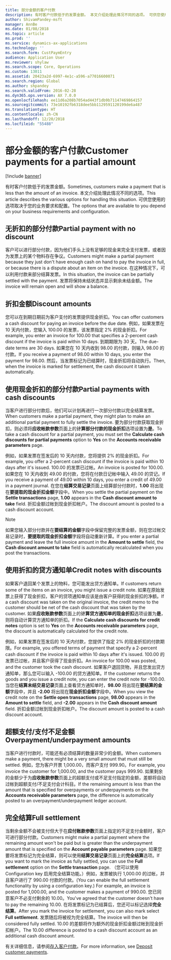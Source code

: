 ```yaml
---
title: 部分金额的客户付款
description: 有时客户付款低于的发票金额。 本文介绍处理此情况不同的选项。 可供您使用的选项取决于您的业务要求和配置。
author: ShivamPandey-msft
manager: AnnBe
ms.date: 01/08/2018
ms.topic: article
ms.prod: ''
ms.service: dynamics-ax-applications
ms.technology: ''
ms.search.form: CustPaymEntry
audience: Application User
ms.reviewer: shylaw
ms.search.scope: Core, Operations
ms.custom: 13011
ms.assetid: 20423a2d-6997-4e1c-a596-a77016600071
ms.search.region: Global
ms.author: shpandey
ms.search.validFrom: 2016-02-28
ms.dyn365.ops.version: AX 7.0.0
ms.openlocfilehash: ee11d6a208b7054ad443f1db9b71147469864157
ms.sourcegitcommit: 73e10192fb6318dee5bb1129591120199de6a487
ms.translationtype: HT
ms.contentlocale: zh-CN
ms.lasthandoff: 12/20/2018
ms.locfileid: "55488"
---
```

# <a name="customer-payments-for-a-partial-amount"></a><span data-ttu-id="1965c-105">部分金额的客户付款</span><span class="sxs-lookup"><span data-stu-id="1965c-105">Customer payments for a partial amount</span></span>

[!include [banner](../includes/banner.md)]

<span data-ttu-id="1965c-106">有时客户付款低于的发票金额。</span><span class="sxs-lookup"><span data-stu-id="1965c-106">Sometimes, customers make a payment that is less than the amount of an invoice.</span></span> <span data-ttu-id="1965c-107">本文介绍处理此情况不同的选项。</span><span class="sxs-lookup"><span data-stu-id="1965c-107">This article describes the various options for handling this situation.</span></span> <span data-ttu-id="1965c-108">可供您使用的选项取决于您的业务要求和配置。</span><span class="sxs-lookup"><span data-stu-id="1965c-108">The options that are available to you depend on your business requirements and configuration.</span></span>

<a name="partial-payment-with-no-discount"></a><span data-ttu-id="1965c-109">无折扣的部分付款</span><span class="sxs-lookup"><span data-stu-id="1965c-109">Partial payment with no discount</span></span>
--------------------------------

<span data-ttu-id="1965c-110">客户可以进行部分付款，因为他们手头上没有足够的现金来完全支付发票，或者因为发票上的某个物料存在争议。</span><span class="sxs-lookup"><span data-stu-id="1965c-110">Customers might make a partial payment because they just don't have enough cash on hand to pay the invoice in full, or because there is a dispute about an item on the invoice.</span></span> <span data-ttu-id="1965c-111">在这种情况下，可以利用付款来部分结算发票。</span><span class="sxs-lookup"><span data-stu-id="1965c-111">In this situation, the invoice can be partially settled with the payment.</span></span> <span data-ttu-id="1965c-112">发票将保持未结状态并显示剩余未结金额。</span><span class="sxs-lookup"><span data-stu-id="1965c-112">The invoice will remain open and will show a balance.</span></span>

## <a name="discount-amounts"></a><span data-ttu-id="1965c-113">折扣金额</span><span class="sxs-lookup"><span data-stu-id="1965c-113">Discount amounts</span></span>
<span data-ttu-id="1965c-114">您可以在到期日期前为客户支付的发票提供现金折扣。</span><span class="sxs-lookup"><span data-stu-id="1965c-114">You can offer customers a cash discount for paying an invoice before the due date.</span></span> <span data-ttu-id="1965c-115">例如，如果发票在 10 天内付款，您输入 100.00 的发票，该发票指定 2% 的现金折扣。</span><span class="sxs-lookup"><span data-stu-id="1965c-115">For example, you enter an invoice for 100.00 that specifies a 2-percent cash discount if the invoice is paid within 10 days.</span></span> <span data-ttu-id="1965c-116">到期期限为 30 天。</span><span class="sxs-lookup"><span data-stu-id="1965c-116">The due-date terms are 30 days.</span></span> <span data-ttu-id="1965c-117">如果您在 10 天内收到 98.00 的付款，则输入 98.00 的付款。</span><span class="sxs-lookup"><span data-stu-id="1965c-117">If you receive a payment of 98.00 within 10 days, you enter the payment for 98.00.</span></span> <span data-ttu-id="1965c-118">然后，当发票标记为已结算时，现金折扣将自动执行。</span><span class="sxs-lookup"><span data-stu-id="1965c-118">Then, when the invoice is marked for settlement, the cash discount it taken automatically.</span></span>

## <a name="partial-payments-with-cash-discounts"></a><span data-ttu-id="1965c-119">使用现金折扣的部分付款</span><span class="sxs-lookup"><span data-stu-id="1965c-119">Partial payments with cash discounts</span></span>
<span data-ttu-id="1965c-120">当客户进行部分付款后，他们可以计划再进行一次部分付款以完全结算发票。</span><span class="sxs-lookup"><span data-stu-id="1965c-120">When customers make a partial payment, they might plan to make an additional partial payment to fully settle the invoice.</span></span> <span data-ttu-id="1965c-121">要为部分付款获取现金折扣，则必须将**应收帐款参数**页面上的**计算部分付款的现金折扣**选项设置为**是**。</span><span class="sxs-lookup"><span data-stu-id="1965c-121">To take a cash discount for a partial payment, you must set the **Calculate cash discounts for partial payments** option to **Yes** on the **Accounts receivable parameters** page.</span></span> 

<span data-ttu-id="1965c-122">例如，如果发票在签发后的 10 天内付款，您将提供 2% 的现金折扣。</span><span class="sxs-lookup"><span data-stu-id="1965c-122">For example, you offer a 2-percent cash discount if the invoice is paid within 10 days after it's issued.</span></span> <span data-ttu-id="1965c-123">100.00 的发票已过帐。</span><span class="sxs-lookup"><span data-stu-id="1965c-123">An invoice is posted for 100.00.</span></span> <span data-ttu-id="1965c-124">如果您在 10 天内收到 49.00 的付款，您将在付款日记帐中输入 49.00 的贷记。</span><span class="sxs-lookup"><span data-stu-id="1965c-124">If you receive a payment of 49.00 within 10 days, you enter a credit of 49.00 in a payment journal.</span></span> <span data-ttu-id="1965c-125">在您在**结算交易记录**页面上结算部分付款时，**1.00** 将出现在**要提取的现金折扣金额**字段中。</span><span class="sxs-lookup"><span data-stu-id="1965c-125">When you settle the partial payment on the **Settle transactions** page, **1.00** appears in the **Cash discount amount to take** field.</span></span> <span data-ttu-id="1965c-126">折扣金额过帐到现金折扣帐户。</span><span class="sxs-lookup"><span data-stu-id="1965c-126">The discount amount is posted to a cash discount account.</span></span> 

> [!NOTE] 
> <span data-ttu-id="1965c-127">如果您输入部分付款并在**要结算的金额**字段中保留完整的发票金额，则在您过帐交易记录时，**要提取的现金折扣金额**字段将自动重新计算。</span><span class="sxs-lookup"><span data-stu-id="1965c-127">If you enter a partial payment and leave the full invoice amount in the **Amount to settle** field, the **Cash discount amount to take** field is automatically recalculated when you post the transactions.</span></span>

## <a name="credit-notes-with-discounts"></a><span data-ttu-id="1965c-128">使用折扣的贷方通知单</span><span class="sxs-lookup"><span data-stu-id="1965c-128">Credit notes with discounts</span></span>
<span data-ttu-id="1965c-129">如果客户退回某个发票上的物料，您可能发出贷方通知单。</span><span class="sxs-lookup"><span data-stu-id="1965c-129">If customers return some of the items on an invoice, you might issue a credit note.</span></span> <span data-ttu-id="1965c-130">如果在原始发票上获得了现金折扣，客户的贷项通知单应该是由客户获得的现金折扣的净额。</span><span class="sxs-lookup"><span data-stu-id="1965c-130">If a cash discount was taken on the original invoice, the credit memo to the customer should be net of the cash discount that was taken by the customer.</span></span> <span data-ttu-id="1965c-131">如果**应收账款参数**页面上的**计算贷方通知单的现金折扣**选项设置为**是**，则将自动计算贷方通知单的折扣。</span><span class="sxs-lookup"><span data-stu-id="1965c-131">If the **Calculate cash discounts for credit notes** option is set to **Yes** on the **Accounts receivable parameters** page, the discount is automatically calculated for the credit note.</span></span> 

<span data-ttu-id="1965c-132">例如，如果发票在签发后的 10 天内付款，您提供了指定 2% 的现金折扣的付款期限。</span><span class="sxs-lookup"><span data-stu-id="1965c-132">For example, you offered terms of payment that specify a 2-percent cash discount if the invoice is paid within 10 days after it's issued.</span></span> <span data-ttu-id="1965c-133">100.00 的发票已过帐，并且客户获得了现金折扣。</span><span class="sxs-lookup"><span data-stu-id="1965c-133">An invoice for 100.00 was posted, and the customer took the cash discount.</span></span> <span data-ttu-id="1965c-134">如果客户退回货物，并且您发出贷方通知单，那么您可以输入 -100.00 的贷方通知单。</span><span class="sxs-lookup"><span data-stu-id="1965c-134">If the customer returns the goods and you issue a credit note, you can enter the credit note for -100.00.</span></span> <span data-ttu-id="1965c-135">当您在**结算未结交易记录**页面上查看贷方通知单时，**98.00** 将出现在**要结算的金额**字段中，并且 **-2.00** 将出现在**现金折扣金额**字段中。</span><span class="sxs-lookup"><span data-stu-id="1965c-135">When you view the credit note on the **Settle open transactions** page, **98.00** appears in the **Amount to settle** field, and **-2.00** appears in the **Cash discount amount** field.</span></span> <span data-ttu-id="1965c-136">折扣金额过帐到现金折扣帐户。</span><span class="sxs-lookup"><span data-stu-id="1965c-136">The discount amount is posted to a cash discount account.</span></span>

## <a name="overpaymentunderpayment-amounts"></a><span data-ttu-id="1965c-137">超额支付/支付不足金额</span><span class="sxs-lookup"><span data-stu-id="1965c-137">Overpayment/underpayment amounts</span></span>
<span data-ttu-id="1965c-138">当客户进行付款时，可能还有必须结算的数量非常少的金额。</span><span class="sxs-lookup"><span data-stu-id="1965c-138">When customers make a payment, there might be a very small amount that must still be settled.</span></span> <span data-ttu-id="1965c-139">例如，您为客户开票 1,000.00，而客户支付 999.90。</span><span class="sxs-lookup"><span data-stu-id="1965c-139">For example, you invoice the customer for 1,000.00, and the customer pays 999.90.</span></span> <span data-ttu-id="1965c-140">如果剩余的金额少于为**应收账款参数**页面上的超额支付或不足支付指定的金额，差额将自动过帐到超额支付/不足支付会计科目。</span><span class="sxs-lookup"><span data-stu-id="1965c-140">If the remaining amount is less than the amount that is specified for overpayments or underpayments on the **Accounts receivable parameters** page, the difference is automatically posted to an overpayment/underpayment ledger account.</span></span>

## <a name="full-settlement"></a><span data-ttu-id="1965c-141">完全结算</span><span class="sxs-lookup"><span data-stu-id="1965c-141">Full settlement</span></span>
<span data-ttu-id="1965c-142">当剩余金额不会被支付但大于在**应付账款参数**页面上指定的不足支付金额时，客户可进行部分付款。</span><span class="sxs-lookup"><span data-stu-id="1965c-142">Customers might make a partial payment where the remaining amount won't be paid but is greater than the underpayment amount that is specified on the **Account payable parameters** page.</span></span> <span data-ttu-id="1965c-143">如果您要将发票标记为完全结算，则可以使用**结算交易记录**页面上的**完全结算**选项。</span><span class="sxs-lookup"><span data-stu-id="1965c-143">If you want to mark the invoice as fully settled, you can use the **Full settlement** option on the **Settle transaction** page.</span></span> <span data-ttu-id="1965c-144">（您可以使用 Configuration key 启用完全结算功能。）例如，发票被执行 1,000.00 的过帐，并且客户进行了 990.00 付款的付款。</span><span class="sxs-lookup"><span data-stu-id="1965c-144">(You can enable the full settlement functionality by using a configuration key.) For example, an invoice is posted for 1,000.00, and the customer makes a payment of 990.00.</span></span> <span data-ttu-id="1965c-145">您已同意客户不必支付剩余的 10.00。</span><span class="sxs-lookup"><span data-stu-id="1965c-145">You've agreed that the customer doesn't have to pay the remaining 10.00.</span></span> <span data-ttu-id="1965c-146">在将发票标记为已结算后，您还可以标记选择**完全结算**。</span><span class="sxs-lookup"><span data-stu-id="1965c-146">After you mark the invoice for settlement, you can also mark select **Full settlement**.</span></span> <span data-ttu-id="1965c-147">发票随后将被视为完全结算。</span><span class="sxs-lookup"><span data-stu-id="1965c-147">The invoice will then be considered fully settled.</span></span> <span data-ttu-id="1965c-148">10.00 的差额将作为额外的现金折扣金额过帐到现金折扣帐户。</span><span class="sxs-lookup"><span data-stu-id="1965c-148">The 10.00 difference is posted to a cash discount account as an additional cash discount amount.</span></span>


<span data-ttu-id="1965c-149">有关详细信息，请参阅[存入客户付款](tasks/deposit-customer-payments.md)。</span><span class="sxs-lookup"><span data-stu-id="1965c-149">For more information, see [Deposit customer payments](tasks/deposit-customer-payments.md).</span></span>
